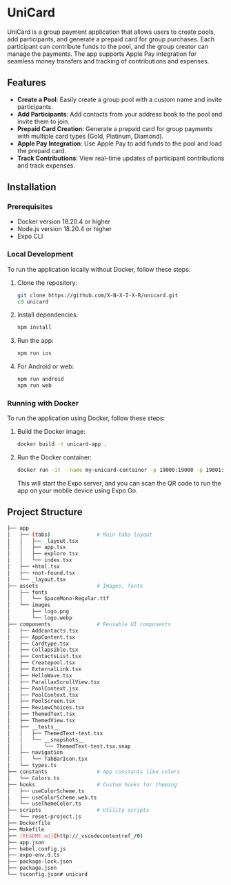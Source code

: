 # UniCard

UniCard is a group payment application that allows users to create pools, add participants, and generate a prepaid card for group purchases. Each participant can contribute funds to the pool, and the group creator can manage the payments. The app supports Apple Pay integration for seamless money transfers and tracking of contributions and expenses.

## Features

- **Create a Pool**: Easily create a group pool with a custom name and invite participants.
- **Add Participants**: Add contacts from your address book to the pool and invite them to join.
- **Prepaid Card Creation**: Generate a prepaid card for group payments with multiple card types (Gold, Platinum, Diamond).
- **Apple Pay Integration**: Use Apple Pay to add funds to the pool and load the prepaid card.
- **Track Contributions**: View real-time updates of participant contributions and track expenses.

## Installation

### Prerequisites
- Docker version 18.20.4 or higher
- Node.js version 18.20.4 or higher
- Expo CLI

### Local Development

To run the application locally without Docker, follow these steps:

1. Clone the repository:
    ```bash
    git clone https://github.com/X-N-X-I-X-R/unicard.git
    cd unicard
    ```

2. Install dependencies:
    ```bash
    npm install
    ```

3. Run the app:
    ```bash
    npm run ios
    ```

4. For Android or web:
    ```bash
    npm run android
    npm run web
    ```

### Running with Docker

To run the application using Docker, follow these steps:

1. Build the Docker image:
    ```bash
    docker build -t unicard-app .
    ```

2. Run the Docker container:
    ```bash
   docker run -it --name my-unicard-container -p 19000:19000 -p 19001:19001 -p 19002:19002 -p 8081:8081 unicard-app
    ```

   This will start the Expo server, and you can scan the QR code to run the app on your mobile device using Expo Go.
## Project Structure

```bash
├── app
│   ├── (tabs)               # Main tabs layout
│   │   ├── _layout.tsx
│   │   ├── app.tsx
│   │   ├── explore.tsx
│   │   └── index.tsx
│   ├── +html.tsx
│   ├── +not-found.tsx
│   └── _layout.tsx
├── assets                   # Images, fonts
│   ├── fonts
│   │   └── SpaceMono-Regular.ttf
│   └── images
│       ├── logo.png
│       └── logo.webp
├── components               # Reusable UI components
│   ├── Addcontacts.tsx
│   ├── AppContent.tsx
│   ├── Cardtype.tsx
│   ├── Collapsible.tsx
│   ├── ContactsList.tsx
│   ├── Createpool.tsx
│   ├── ExternalLink.tsx
│   ├── HelloWave.tsx
│   ├── ParallaxScrollView.tsx
│   ├── PoolContext.jsx
│   ├── PoolContext.tsx
│   ├── PoolScreen.tsx
│   ├── ReviewChoices.tsx
│   ├── ThemedText.tsx
│   ├── ThemedView.tsx
│   ├── __tests__
│   │   ├── ThemedText-test.tsx
│   │   └── __snapshots__
│   │       └── ThemedText-test.tsx.snap
│   ├── navigation
│   │   └── TabBarIcon.tsx
│   └── types.ts
├── constants                # App constants like colors
│   └── Colors.ts
├── hooks                    # Custom hooks for theming
│   ├── useColorScheme.ts
│   ├── useColorScheme.web.ts
│   └── useThemeColor.ts
├── scripts                  # Utility scripts
│   └── reset-project.js
├── Dockerfile
├── Makefile
├── [README.md](http://_vscodecontentref_/0)
├── app.json
├── babel.config.js
├── expo-env.d.ts
├── package-lock.json
├── package.json
└── tsconfig.json# unicard
